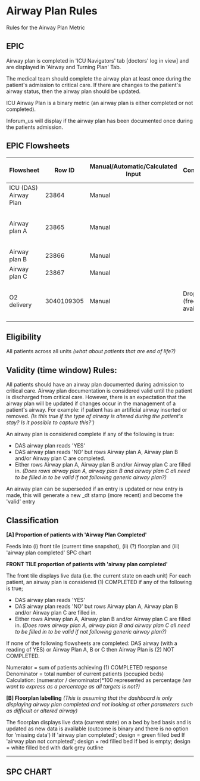 # Airway Plan Rules
Rules for the Airway Plan Metric

## EPIC
Airway plan is completed in 'ICU Navigators' tab [doctors' log in view] and are displayed in 'Airway and Turning Plan' Tab.

The medical team should complete the airway plan at least once during the patient's admission to critical care.  If there are changes to the patient's airway status, then the airway plan should be updated.

ICU Airway Plan is a binary metric (an airway plan is either completed or not completed).

Inforum_us will display if the airway plan has been documented once during the patients admission.

## EPIC Flowsheets

 | Flowsheet | Row ID | Manual/Automatic/Calculated Input | Comments | Expected documentation frequency|
 |-|-|-|-|-|
| ICU (DAS) Airway Plan | 23864 | Manual| | At least once an admission|
| Airway plan A | 23865 | Manual ||Once an admission (if DAS airway plan parameter is no)|
| Airway plan B| 23866|Manual| | |
| Airway plan C | 23867|Manual | | |
|O2 delivery|3040109305|Manual| Drop down (free text available)| Hourly (varies depending on patient's clinical condition)|


## Eligibility
All patients across all units *(what about patients that are end of life?)*

## Validity (time window) Rules: 

All patients should have an airway plan documented during admission to critical care. Airway plan documentation is considered valid until the patient is discharged from critical care.  However, there is an expectation that the airway plan will be updated if changes occur in the management of a patient's airway. For example: if patient has an artificial airway inserted or removed. *(Is this true if the type of airway is altered during the patient's stay? Is it possible to capture this?')* 

An airway plan is considered complete if any of the following is true:
 - DAS airway plan reads 'YES'
 - DAS airway plan reads 'NO' but rows Airway plan A, Airway plan B and/or Airway plan C are completed. 
 - Either rows Airway plan A, Airway plan B and/or Airway plan C are filled in.
   *(Does rows airway plan A, airway plan B and airway plan C all need to be filled in to be valid if not following generic airway plan?)*
   
An airway plan can be superseded if an entry is updated or new entry is made, this will generate a new _dt stamp (more recent) and become the 'valid' entry

## Classification

**[A] Proportion of patients with 'Airway Plan Completed'**

Feeds into (i) front tile (current time snapshot), (ii) (?) floorplan and (iii) 'airway plan completed' SPC chart

**FRONT TILE proportion of patients with 'airway plan completed'**

The front tile displays live data (i.e. the current state on each unit)
For each patient, an airway plan is considered (1) COMPLETED if any of the following is true;

 - DAS airway plan reads 'YES'
 - DAS airway plan reads 'NO' but rows Airway plan A, Airway plan B and/or Airway plan C are filled in.
 - Either rows Airway plan A, Airway plan B and/or Airway plan C are filled in.
   *(Does rows airway plan A, airway plan B and airway plan C all need to be filled in to be valid if not following generic airway plan?)*

If none of the following flowsheets are completed: DAS airway (with a reading of YES) or Airway Plan A, B or C then Airway Plan is (2) NOT COMPLETED.

Numerator = sum of patients achieving (1) COMPLETED response
Denominator = total number of current patients (occupied beds)
Calculation: (numerator / denominator)*100 represented as percentage *(we want to express as a percentage as all targets is not?)*

**[B] Floorplan labelling** *(This is assuming that the dashboard is only displaying airway plan completed and not looking at other parameters such as difficult or altered airway)*

The floorplan displays live data (current state) on a bed by bed basis and is updated as new data is available (outcome is binary and there is no option for 'missing data')
If 'airway plan completed'; design = green filled bed
If 'airway plan not completed'; design = red filled bed
If bed is empty; design = white filled bed with dark grey outline

---
## SPC CHART








